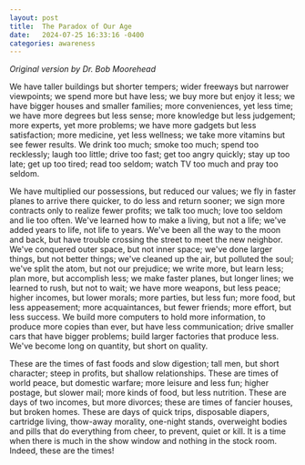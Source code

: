 ```yaml
---
layout: post
title:  The Paradox of Our Age
date:   2024-07-25 16:33:16 -0400
categories: awareness
---
```



*Original version by Dr. Bob Moorehead*

We have taller buildings but shorter tempers; wider freeways but narrower viewpoints; we spend more but have less; we buy more but enjoy it less; we have bigger houses and smaller families; more conveniences, yet less time; we have more degrees but less sense; more knowledge but less judgement; more experts, yet more problems; we have more gadgets but less satisfaction; more medicine, yet less wellness; we take more vitamins but see fewer results. We drink too much; smoke too much; spend too recklessly; laugh too little; drive too fast; get too angry quickly; stay up too late; get up too tired; read too seldom; watch TV too much and pray too seldom.

We have multiplied our possessions, but reduced our values; we fly in faster planes to arrive there quicker, to do less and return sooner; we sign more contracts only to realize fewer profits; we talk too much; love too seldom and lie too often. We've learned how to make a living, but not a life; we've added years to life, not life to years. We've been all the way to the moon and back, but have trouble crossing the street to meet the new neighbor. We've conquered outer space, but not inner space; we've done larger things, but not better things; we've cleaned up the air, but polluted the soul; we've split the atom, but not our prejudice; we write more, but learn less; plan more, but accomplish less; we make faster planes, but longer lines; we learned to rush, but not to wait; we have more weapons, but less peace; higher incomes, but lower morals; more parties, but less fun; more food, but less appeasement; more acquaintances, but fewer friends; more effort, but less success. We build more computers to hold more information, to produce more copies than ever, but have less communication; drive smaller cars that have bigger problems; build larger factories that produce less. We've become long on quantity, but short on quality.

These are the times of fast foods and slow digestion; tall men, but short character; steep in profits, but shallow relationships. These are times of world peace, but domestic warfare; more leisure and less fun; higher postage, but slower mail; more kinds of food, but less nutrition. These are days of two incomes, but more divorces; these are times of fancier houses, but broken homes. These are days of quick trips, disposable diapers, cartridge living, thow-away morality, one-night stands, overweight bodies and pills that do everything from cheer, to prevent, quiet or kill. It is a time when there is much in the show window and nothing in the stock room. Indeed, these are the times!

